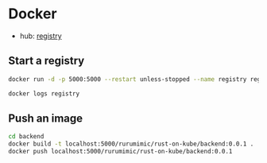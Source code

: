 # Docker

- hub: [registry](https://hub.docker.com/_/registry)

## Start a registry

```bash
docker run -d -p 5000:5000 --restart unless-stopped --name registry registry:2
```

```bash
docker logs registry
```

## Push an image

```bash
cd backend
docker build -t localhost:5000/rurumimic/rust-on-kube/backend:0.0.1 .
docker push localhost:5000/rurumimic/rust-on-kube/backend:0.0.1
```

